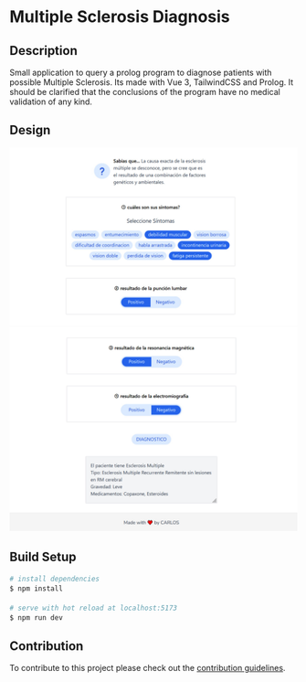 # Multiple Sclerosis Diagnosis
## Description
Small application to query a prolog program to diagnose patients with possible Multiple Sclerosis. Its made with Vue 3, TailwindCSS and Prolog. It should be clarified that the conclusions of the program have no medical validation of any kind. 

## Design
![first-image](public/first-image.jpg)
![second-image](public/second-image.jpg)

## Build Setup
```bash
# install dependencies
$ npm install

# serve with hot reload at localhost:5173
$ npm run dev
```

## Contribution
To contribute to this project please check out the [contribution guidelines](https://github.com/YurisCodingClub/accessibility-mentor/blob/main/CONTRIBUTING.md).
